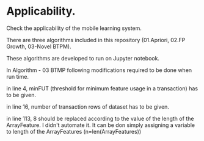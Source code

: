 # Applicability.

Check the applicability of the mobile learning system.

There are three algorithms included in this repository (01.Apriori, 02.FP Growth, 03-Novel BTPM).

These algorithms are developed to run on Jupyter notebook.

In Algorithm - 03 BTMP following modifications required to be done when run time.

in line 4, minFUT (threshold for minimum feature usage in a transaction) has to be given.

in line 16, number of transaction rows of dataset has to be given.

in line 113, 8 should be replaced according to the value of the length of the ArrayFeature. I didn't automate it. It can be don simply assigning a variable to length of the ArrayFeatures (n=len(ArrayFeatures))
